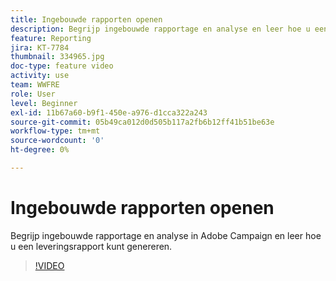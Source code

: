 ```yaml
---
title: Ingebouwde rapporten openen
description: Begrijp ingebouwde rapportage en analyse en leer hoe u een leveringsrapport kunt genereren.
feature: Reporting
jira: KT-7784
thumbnail: 334965.jpg
doc-type: feature video
activity: use
team: WWFRE
role: User
level: Beginner
exl-id: 11b67a60-b9f1-450e-a976-d1cca322a243
source-git-commit: 05b49ca012d0d505b117a2fb6b12ff41b51be63e
workflow-type: tm+mt
source-wordcount: '0'
ht-degree: 0%

---
```


# Ingebouwde rapporten openen

Begrijp ingebouwde rapportage en analyse in Adobe Campaign en leer hoe u een leveringsrapport kunt genereren.

>[!VIDEO](https://video.tv.adobe.com/v/334965?quality=12&learn=on)
